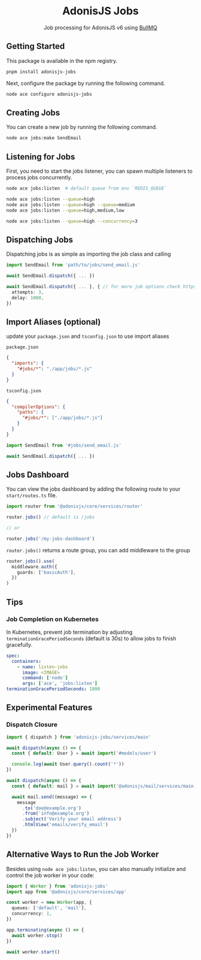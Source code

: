 <div align="center">
  <h1><b>AdonisJS Jobs</b></h1>

  <p>Job processing for AdonisJS v6 using <a href="https://bullmq.io/" target="_blank">BullMQ</a></p>
</div>

## Getting Started

This package is available in the npm registry.

```bash
pnpm install adonisjs-jobs
```

Next, configure the package by running the following command.

```bash
node ace configure adonisjs-jobs
```

## Creating Jobs

You can create a new job by running the following command.

```sh
node ace jobs:make SendEmail
```

## Listening for Jobs

First, you need to start the jobs listener, you can spawn multiple listeners to process jobs concurrently.

```sh
node ace jobs:listen  # default queue from env `REDIS_QUEUE`

node ace jobs:listen --queue=high
node ace jobs:listen --queue=high --queue=medium
node ace jobs:listen --queue=high,medium,low

node ace jobs:listen --queue=high --concurrency=3
```

## Dispatching Jobs

Dispatching jobs is as simple as importing the job class and calling

```ts
import SendEmail from 'path/to/jobs/send_email.js'

await SendEmail.dispatch({ ... })

await SendEmail.dispatch({ ... }, { // for more job options check https://docs.bullmq.io/
  attempts: 3,
  delay: 1000,
})
```

## Import Aliases (optional)

update your `package.json` and `tsconfig.json` to use import aliases

`package.json`

```json
{
  "imports": {
    "#jobs/*": "./app/jobs/*.js"
  }
}
```

`tsconfig.json`

```json
{
  "compilerOptions": {
    "paths": {
      "#jobs/*": ["./app/jobs/*.js"]
    }
  }
}
```

```ts
import SendEmail from '#jobs/send_email.js'

await SendEmail.dispatch({ ... })
```

## Jobs Dashboard

You can view the jobs dashboard by adding the following route to your `start/routes.ts` file.

```ts
import router from '@adonisjs/core/services/router'

router.jobs() // default is /jobs

// or

router.jobs('/my-jobs-dashboard')
```

`router.jobs()` returns a route group, you can add middleware to the group

```ts
router.jobs().use(
  middleware.auth({
    guards: ['basicAuth'],
  })
)
```

## Tips

### Job Completion on Kubernetes

In Kubernetes, prevent job termination by adjusting `terminationGracePeriodSeconds` (default is 30s) to allow jobs to finish gracefully.

```yaml
spec:
  containers:
    - name: listen-jobs
      image: <IMAGE>
      command: ['node']
      args: ['ace', 'jobs:listen']
terminationGracePeriodSeconds: 1800
```

## Experimental Features

### Dispatch Closure

```ts
import { dispatch } from 'adonisjs-jobs/services/main'

await dispatch(async () => {
  const { default: User } = await import('#models/user')

  console.log(await User.query().count('*'))
})

await dispatch(async () => {
  const { default: mail } = await import('@adonisjs/mail/services/main')

  await mail.send((message) => {
    message
      .to('doe@example.org')
      .from('info@example.org')
      .subject('Verify your email address')
      .htmlView('emails/verify_email')
  })
})
```

## Alternative Ways to Run the Job Worker

Besides using `node ace jobs:listen`, you can also manually initialize and control the job worker in your code:

```ts
import { Worker } from 'adonisjs-jobs'
import app from '@adonisjs/core/services/app'

const worker = new Worker(app, {
  queues: ['default', 'mail'],
  concurrency: 1,
})

app.terminating(async () => {
  await worker.stop()
})

await worker.start()
```
